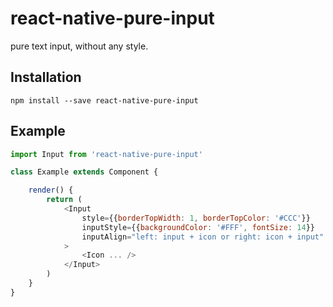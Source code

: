 # react-native-pure-input

pure text input, without any style.


## Installation

```shell
npm install --save react-native-pure-input
```

## Example

```javascript
import Input from 'react-native-pure-input'

class Example extends Component {

    render() {
        return (
            <Input
                style={{borderTopWidth: 1, borderTopColor: '#CCC'}}
                inputStyle={{backgroundColor: '#FFF', fontSize: 14}}
                inputAlign="left: input + icon or right: icon + input"
            >
                <Icon ... />
            </Input>
        )
    }
}
```